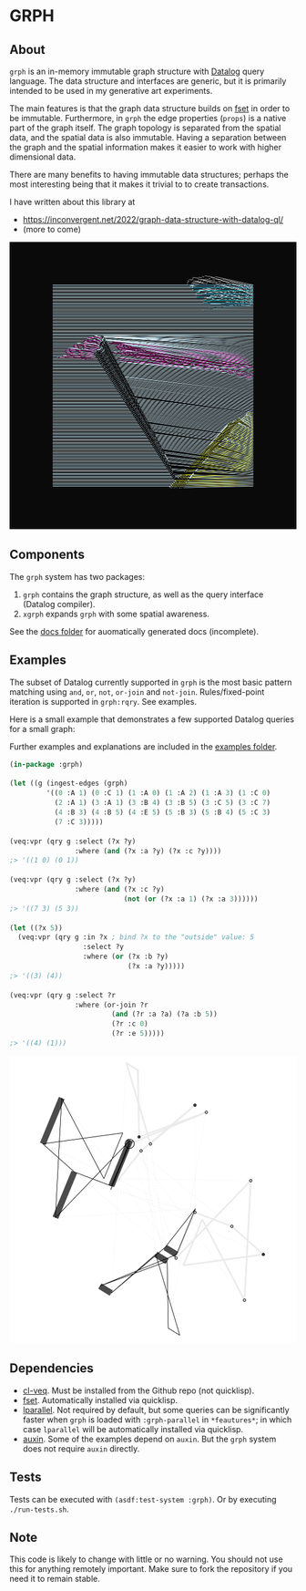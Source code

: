 # GRPH


## About

`grph` is an in-memory immutable graph structure with
[Datalog](https://en.wikipedia.org/wiki/Datalog) query language. The data
structure and interfaces are generic, but it is primarily intended to
be used in my generative art experiments.

The main features is that the graph data structure builds on
[fset](https://fset.common-lisp.dev/) in order to be immutable. Furthermore, in
`grph` the edge properties (`props`) is a native part of the graph itself.  The
graph topology is separated from the spatial data, and the spatial data is also
immutable. Having a separation between the graph and the spatial information
makes it easier to work with higher dimensional data.

There are many benefits to having immutable data structures; perhaps the most
interesting being that it makes it trivial to to create transactions.

I have written about this library at

 - https://inconvergent.net/2022/graph-data-structure-with-datalog-ql/
 - (more to come)


![Lines](img/lines.png)


## Components

The `grph` system has two packages:

1. `grph` contains the graph structure, as well as the query interface (Datalog
   compiler).
2. `xgrph` expands `grph` with some spatial awareness.

See the [docs folder](docs) for auomatically generated docs (incomplete).


## Examples

The subset of Datalog currently supported in `grph` is the most basic pattern
matching using `and`, `or`, `not`, `or-join` and `not-join`. Rules/fixed-point
iteration is supported in `grph:rqry`. See examples.

Here is a small example that demonstrates a few supported Datalog queries for a
small graph:

Further examples and explanations are included in the [examples
folder](examples).

```lisp
(in-package :grph)

(let ((g (ingest-edges (grph)
         '((0 :A 1) (0 :C 1) (1 :A 0) (1 :A 2) (1 :A 3) (1 :C 0)
           (2 :A 1) (3 :A 1) (3 :B 4) (3 :B 5) (3 :C 5) (3 :C 7)
           (4 :B 3) (4 :B 5) (4 :E 5) (5 :B 3) (5 :B 4) (5 :C 3)
           (7 :C 3)))))

(veq:vpr (qry g :select (?x ?y)
                :where (and (?x :a ?y) (?x :c ?y))))
;> '((1 0) (0 1))

(veq:vpr (qry g :select (?x ?y)
                :where (and (?x :c ?y)
                            (not (or (?x :a 1) (?x :a 3))))))
;> '((7 3) (5 3))

(let ((?x 5))
  (veq:vpr (qry g :in ?x ; bind ?x to the "outside" value: 5
                  :select ?y
                  :where (or (?x :b ?y)
                             (?x :a ?y)))))
;> '((3) (4))

(veq:vpr (qry g :select ?r
                :where (or-join ?r
                         (and (?r :a ?a) (?a :b 5))
                         (?r :c 0)
                         (?r :e 5)))))
;> '((4) (1)))
```

![Hyper](img/hyper.png)


## Dependencies

  - [cl-veq](https://github.com/inconvergent/cl-veq). Must be installed from
    the Github repo (not quicklisp).
  - [fset](https://fset.common-lisp.dev/). Automatically installed via
    quicklisp.
  - [lparallel](https://lparallel.org/). Not required by default, but some
    queries can be significantly faster when `grph` is loaded with
    `:grph-parallel` in `*feautures*`; in which case `lparallel` will be
    automatically installed via quicklisp.
  - [auxin](https://github.com/inconvergent/auxin). Some of the examples depend
    on `auxin`. But the `grph` system does not require `auxin` directly.


## Tests

Tests can be executed with `(asdf:test-system :grph)`. Or by executing
`./run-tests.sh`.

## Note

This code is likely to change with little or no warning. You should not use
this for anything remotely important. Make sure to fork the repository if you
need it to remain stable.

